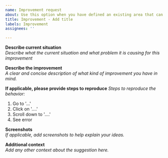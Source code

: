 ```yaml
---
name: Improvement request
about: Use this option when you have defined an existing area that can be improved.
title: Improvement - Add title
labels: Improvement
assignees: ''

---
```


<!--

Hello! Before you report a issue, please read the [FAQ](https://digitaldesign.scania.com/support/faqs) and/or [Contribution](https://digitaldesign.scania.com/contribution) information and also check if there is an issue already [reported](https://github.com/scania-digital-design-system/sdds-website/issues). 

-->


**Describe current situation**  
_Describe what the current situation and what problem it is causing for this improvement_

**Describe the improvement**  
_A clear and concise description of what kind of improvement you have in mind._

**If applicable, please provide steps to reproduce**
_Steps to reproduce the behavior:_  
1. Go to '...'
2. Click on '....'
3. Scroll down to '....'
4. See error

**Screenshots**  
_If applicable, add screenshots to help explain your ideas._

**Additional context**  
_Add any other context about the suggestion here._
